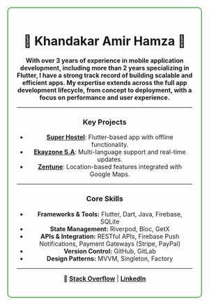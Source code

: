 <div align="center" style="border: 2px solid #4CAF50; border-radius: 10px; padding: 20px; width: 80%; max-width: 800px;">

# 🌸 Khandakar Amir Hamza 🌸
**With over 3 years of experience in mobile application development, including more than 2 years specializing in Flutter, I have a strong track record of building scalable and efficient apps. My expertise extends across the full app development lifecycle, from concept to deployment, with a focus on performance and user experience.**

---

### **Key Projects**
- **[Super Hostel](https://play.google.com/store/apps/details?id=com.superhostelbd.member)**: Flutter-based app with offline functionality.
- **[Ekayzone S.A](https://play.google.com/store/apps/details?id=com.alikaforklift.ekayzonesa)**: Multi-language support and real-time updates.
- **[Zentune](https://apps.apple.com/us/app/zentune/id6475215194)**: Location-based features integrated with Google Maps.

---

### **Core Skills**
- **Frameworks & Tools:** Flutter, Dart, Java, Firebase, SQLite
- **State Management:** Riverpod, Bloc, GetX
- **APIs & Integration:** RESTful APIs, Firebase Push Notifications, Payment Gateways (Stripe, PayPal)
- **Version Control:** GitHub, GitLab
- **Design Patterns:** MVVM, Singleton, Factory

---

🔗 **[Stack Overflow](https://stackoverflow.com/users/12000635/kh1amirhamza)** | **[LinkedIn](https://www.linkedin.com/in/kh1amirhamza)**

</div>
